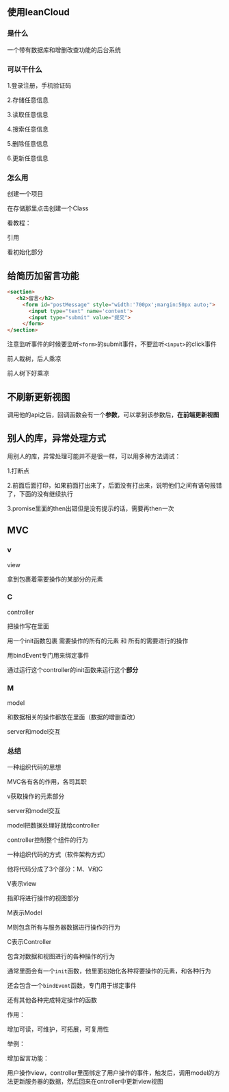 ## 使用leanCloud

### 是什么

一个带有数据库和增删改查功能的后台系统

### 可以干什么

1.登录注册，手机验证码

2.存储任意信息

3.读取任意信息

4.搜索任意信息

5.删除任意信息

6.更新任意信息



### 怎么用

创建一个项目

在存储那里点击创建一个Class



看教程：

引用

看初始化部分



## 给简历加留言功能

```html
<section>
   <h2>留言</h2>
     <form id="postMessage" style="width:'700px';margin:50px auto;">
       <input type="text" name='content'>
       <input type="submit" value="提交">
     </form>
</section>
```

注意监听事件的时候要监听`<form>`的submit事件，不要监听`<input>`的click事件



前人栽树，后人乘凉

前人树下好乘凉



## 不刷新更新视图

调用他的api之后，回调函数会有一个**参数**，可以拿到该参数后，**在前端更新视图**





## 别人的库，异常处理方式

用别人的库，异常处理可能并不是很一样，可以用多种方法调试：

1.打断点

2.前面后面打印，如果前面打出来了，后面没有打出来，说明他们之间有语句报错了，下面的没有继续执行

3.promise里面的then出错但是没有提示的话，需要再then一次



## MVC

### v

view

拿到包裹着需要操作的某部分的元素



### C

controller

把操作写在里面

用一个init函数包裹  需要操作的所有的元素  和  所有的需要进行的操作

用bindEvent专门用来绑定事件

通过运行这个controller的init函数来运行这个**部分**





### M

model

和数据相关的操作都放在里面（数据的增删查改）

server和model交互



### 总结

一种组织代码的思想

MVC各有各的作用，各司其职



v获取操作的元素部分

server和model交互

model把数据处理好就给controller

controller控制整个组件的行为





一种组织代码的方式（软件架构方式）

他将代码分成了3个部分：M、V和C



V表示view

指即将进行操作的视图部分



M表示Model

M则包含所有与服务器数据进行操作的行为



C表示Controller

包含对数据和视图进行的各种操作的行为

通常里面会有一个`init`函数，他里面初始化各种将要操作的元素，和各种行为

还会包含一个`bindEvent`函数，专门用于绑定事件

还有其他各种完成特定操作的函数



作用：

增加可读，可维护，可拓展，可复用性



举例：

增加留言功能：

用户操作view，controller里面绑定了用户操作的事件，触发后，调用model的方法更新服务器的数据，然后回来在cntroller中更新view视图